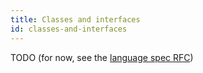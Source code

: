 ```yaml
---
title: Classes and interfaces
id: classes-and-interfaces
---
```


TODO (for now, see the [language spec RFC](../999-contributors/999-rfcs/2023-06-12-language-spec.md))
